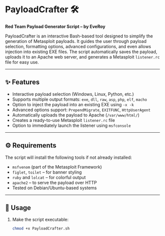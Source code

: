 # PayloadCrafter 🛠️  
**Red Team Payload Generator Script – by EveRoy**

PayloadCrafter is an interactive Bash-based tool designed to simplify the generation of Metasploit payloads. It guides the user through payload selection, formatting options, advanced configurations, and even allows injection into existing EXE files. The script automatically saves the payload, uploads it to an Apache web server, and generates a Metasploit `listener.rc` file for easy use.

---

## ✨ Features

- Interactive payload selection (Windows, Linux, Python, etc.)
- Supports multiple output formats: `exe`, `dll`, `raw`, `asp`, `php`, `elf`, `macho`
- Option to inject the payload into an existing EXE using `-x -k`
- Advanced options support: `PrependMigrate`, `EXITFUNC`, `HttpUserAgent`
- Automatically uploads the payload to Apache (`/var/www/html/`)
- Creates a ready-to-use Metasploit `listener.rc` file
- Option to immediately launch the listener using `msfconsole`

---

## ⚙️ Requirements

The script will install the following tools if not already installed:

- `msfvenom` (part of the Metasploit Framework)
- `figlet`, `toilet` – for banner styling
- `ruby` and `lolcat` – for colorful output
- `apache2` – to serve the payload over HTTP
- Tested on Debian/Ubuntu-based systems

---

## 🚀 Usage

1. Make the script executable:
   ```bash
   chmod +x PayloadCrafter.sh
